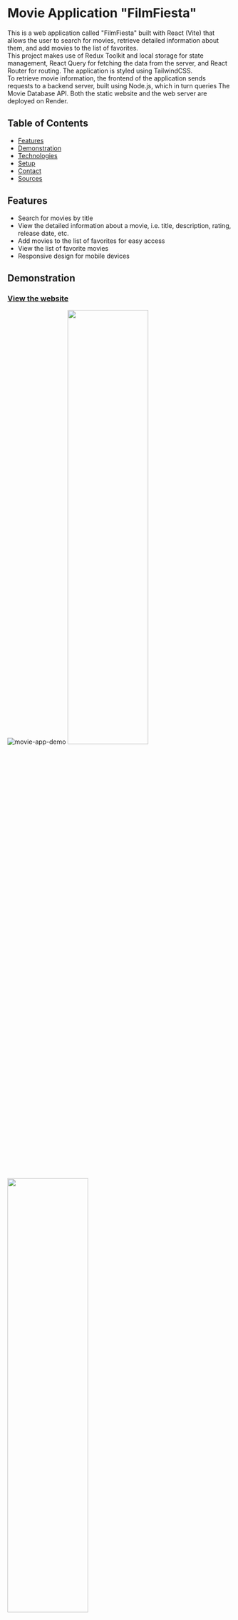 # Movie Application "FilmFiesta"

This is a web application called "FilmFiesta" built with React (Vite) that allows the user to search for movies, retrieve detailed information about them, and add movies to the list of favorites.
</br>
This project makes use of Redux Toolkit and local storage for state management, React Query for fetching the data from the server, and React Router for routing. The application is styled using TailwindCSS.
</br>
To retrieve movie information, the frontend of the application sends requests to a backend server, built using Node.js, which in turn queries The Movie Database API. Both the static website and the web server are deployed on Render.

## Table of Contents
- [Features](#features)
- [Demonstration](#demonstration)
- [Technologies](#technologies)
- [Setup](#setup)
- [Contact](#contact)
- [Sources](#sources)

## Features
- Search for movies by title 
- View the detailed information about a movie, i.e. title, description, rating, release date, etc.
- Add movies to the list of favorites for easy access
- View the list of favorite movies
- Responsive design for mobile devices

## Demonstration
### [View the website](https://film-fiesta-movie-app.onrender.com/)
![movie-app-demo](https://user-images.githubusercontent.com/81090139/218800947-1a35bf3c-232c-4a96-8f0d-75b1e6bac20c.gif)
<img src="https://user-images.githubusercontent.com/81090139/218794217-3c93a057-c9f9-4c1e-8ac3-885d6e293840.png" width="60%" height = "50%" />
<img src="https://user-images.githubusercontent.com/81090139/218795344-5d2eaea1-f3d6-4fad-a034-8cbc02c345a8.png" width="60%" height="50%" />
<img src="https://user-images.githubusercontent.com/81090139/218801554-4574e649-44cf-4d5c-9b3f-64689d74de8d.png" width="60%" height="50%" />

## Technologies
* ![React](https://img.shields.io/badge/react-%2320232a.svg?style=for-the-badge&logo=react&logoColor=%2361DAFB)
* ![Vite](https://img.shields.io/badge/vite-%23646CFF.svg?style=for-the-badge&logo=vite&logoColor=white)
* ![React Query](https://img.shields.io/badge/-React%20Query-FF4154?style=for-the-badge&logo=react%20query&logoColor=white)
* ![React Router](https://img.shields.io/badge/React_Router-CA4245?style=for-the-badge&logo=react-router&logoColor=white)
* ![Redux](https://img.shields.io/badge/redux-%23593d88.svg?style=for-the-badge&logo=redux&logoColor=white)
* ![TailwindCSS](https://img.shields.io/badge/tailwindcss-%2338B2AC.svg?style=for-the-badge&logo=tailwind-css&logoColor=white)
* ![NodeJS](https://img.shields.io/badge/node.js-6DA55F?style=for-the-badge&logo=node.js&logoColor=white)

## Setup
Follow the instructions below to run the application locally.
### Getting an API Key
To get an API key, you need to create an account on [The Movie Database](https://www.themoviedb.org/). Once you have an account, you can generate an API key by going to your account settings.

### Installation
Clone the repository:
```bash
$ git clone https://github.com/ke444a/film-fiesta-movie-application.git
```
Install all the dependencies:
```bash
$ cd film-fiesta-movie-application/
$ npm install

# Install the dependencies for the frontend and backend separately
$ cd film-fiesta-movie-application/frontend/
$ npm install

$ cd film-fiesta-movie-application/backend/
$ npm install
```
Run the application:
```bash
$ npm run dev
```
### Environment Variables
Create a `.env` file in the root directory of the project 
```bash
$ touch .env
```
Add the following environment variables:
```bash
VITE_IMAGE_BASE_URL = "https://image.tmdb.org/t/p/original"
VITE_SERVER_URL = "https://movie-db-server.onrender.com"
API_KEY_VALUE = "ADD YOUR API KEY HERE"
API_KEY_NAME = "api_key"
TRENDING_BASE_URL = "https://api.themoviedb.org/3/trending/movie/week"
TOP_RATED_BASE_URL = "https://api.themoviedb.org/3/movie/top_rated"
SEARCH_BASE_URL = "https://api.themoviedb.org/3/search/movie"
MOVIE_BASE_URL = "https://api.themoviedb.org/3/movie/"
```
## Contact
- LinkedIn: [Danyl Kecha](https://www.linkedin.com/in/danylkecha//)
- Mail: danyl.kecha.uk@gmail.com
- GitHub: [ke444a](https://github.com/ke444a)
- Twitter: [@ke444a](https://twitter.com/ke444a)

## Sources
- [The Movie Database API](https://developers.themoviedb.org/3/getting-started/introduction)
- [Movie Icon](https://www.flaticon.com/free-icon/film_1146203?term=movies&page=1&position=12&origin=tag&related_id=1146203)
